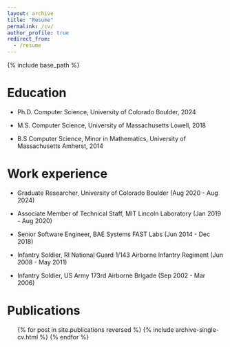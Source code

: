 ```yaml
---
layout: archive
title: "Resume"
permalink: /cv/
author_profile: true
redirect_from:
  - /resume
---
```


{% include base_path %}

Education
======
* Ph.D. Computer Science, University of Colorado Boulder, 2024


* M.S. Computer Science, University of Massachusetts Lowell, 2018


* B.S Computer Science, Minor in Mathematics, University of Massachusetts Amherst, 2014

Work experience
======
* Graduate Researcher, University of Colorado Boulder (Aug 2020 - Aug 2024)


* Associate Member of Technical Staff, MIT Lincoln Laboratory (Jan 2019 - Aug 2020)


* Senior Software Engineer, BAE Systems FAST Labs (Jun 2014 - Dec 2018)
  

* Infantry Soldier, RI National Guard 1/143 Airborne Infantry Regiment (Jun 2008 - May 2011)


* Infantry Soldier, US Army 173rd Airborne Brigade (Sep 2002 - Mar 2006)

<!-- 
Skills
======
* Skill 1
* Skill 2
  * Sub-skill 2.1
  * Sub-skill 2.2
  * Sub-skill 2.3
* Skill 3
-->

Publications
======
  <ul>{% for post in site.publications reversed %}
    {% include archive-single-cv.html %}
  {% endfor %}</ul>
 
<!--
Talks
======
  <ul>{% for post in site.talks %}
    {% include archive-single-talk-cv.html %}
  {% endfor %}</ul>
  
Teaching
======
  <ul>{% for post in site.teaching %}
    {% include archive-single-cv.html %}
  {% endfor %}</ul>
  
Service and leadership
======
* Currently signed in to 43 different slack teams
-->